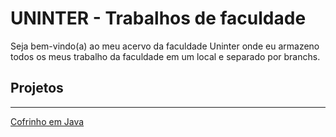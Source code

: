 # UNINTER - Trabalhos de faculdade

Seja bem-vindo(a) ao meu acervo da faculdade Uninter onde eu armazeno todos os meus trabalho da faculdade em um local e separado por branchs.

## Projetos
---------------
[Cofrinho em Java]()
